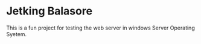 # Jetking Balasore

This is a fun project for testing the web server in windows Server Operating Syetem.
